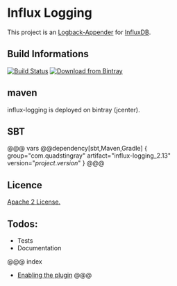 # Influx Logging
This project is an [Logback-Appender](https://logback.qos.ch/) for [InfluxDB](https://www.influxdata.com/get-influxdb/).

## Build Informations
[![Build Status](https://travis-ci.org/QuadStingray/influx-logging.svg?branch=master)](https://travis-ci.org/QuadStingray/influx-logging)
[ ![Download from Bintray](https://api.bintray.com/packages/quadstingray/maven/influx-logging/images/download.svg) ](https://bintray.com/quadstingray/maven/influx-logging/_latestVersion)

## maven
influx-logging is deployed on bintray (jcenter).

## SBT
@@@ vars
@@dependency[sbt,Maven,Gradle] {
  group="com.quadstingray"
  artifact="influx-logging_2.13"
  version="$project.version$"
}
@@@

## Licence
[Apache 2 License.](https://github.com/QuadStingray/influx-logging/blob/master/LICENSE)

## Todos:
- Tests
- Documentation

@@@ index
* [Enabling the plugin](samples/index.md)
@@@